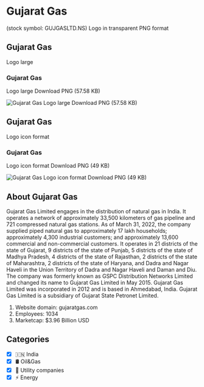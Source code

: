 # Gujarat Gas
 (stock symbol: GUJGASLTD.NS) Logo in transparent PNG format

## Gujarat Gas
 Logo large

### Gujarat Gas
 Logo large Download PNG (57.58 KB)

![Gujarat Gas
 Logo large Download PNG (57.58 KB)](/img/orig/GUJGASLTD.NS_BIG-58fdac0b.png)

## Gujarat Gas
 Logo icon format

### Gujarat Gas
 Logo icon format Download PNG (49 KB)

![Gujarat Gas
 Logo icon format Download PNG (49 KB)](/img/orig/GUJGASLTD.NS-944d0c60.png)

## About Gujarat Gas


Gujarat Gas Limited engages in the distribution of natural gas in India. It operates a network of approximately 33,500 kilometers of gas pipeline and 721 compressed natural gas stations. As of March 31, 2022, the company supplied piped natural gas to approximately 17 lakh households; approximately 4,300 industrial customers; and approximately 13,600 commercial and non-commercial customers. It operates in 21 districts of the state of Gujarat, 9 districts of the state of Punjab, 5 districts of the state of Madhya Pradesh, 4 districts of the state of Rajasthan, 2 districts of the state of Maharashtra, 2 districts of the state of Haryana, and Dadra and Nagar Haveli in the Union Territory of Dadra and Nagar Haveli and Daman and Diu. The company was formerly known as GSPC Distribution Networks Limited and changed its name to Gujarat Gas Limited in May 2015. Gujarat Gas Limited was incorporated in 2012 and is based in Ahmedabad, India. Gujarat Gas Limited is a subsidiary of Gujarat State Petronet Limited.

1. Website domain: gujaratgas.com
2. Employees: 1034
3. Marketcap: $3.96 Billion USD


## Categories
- [x] 🇮🇳 India
- [x] 🛢 Oil&Gas
- [x] 🚰 Utility companies
- [x] ⚡ Energy
